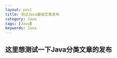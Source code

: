 ```yaml
---
layout: post
title: 测试Java基础文章发布
category: Java
tags: [Java]
keywords: Java
---
```


## 这里想测试一下Java分类文章的发布